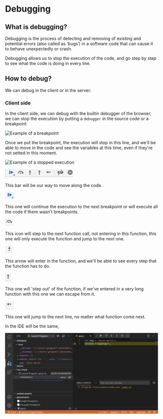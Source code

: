 # Debugging

## What is debugging?

Debugging is the process of detecting and removing of existing and potential errors \(also called as ‘bugs’\) in a software code that can cause it to behave unexpectedly or crash.

Debugging allows us to stop the execution of the code, and go step by step to see what the code is doing in every line.

## How to debug?

We can debug in the client or in the server:

### Client side

In the client side, we can debug with the builtin debugger of the browser, we can stop the execution by putting a `debugger` in the source code or a breakpoint

![Example of a breakpoint](../.gitbook/assets/image%20%2858%29.png)

Once we put the breakpoint, the execution will stop in this line, and we'll be able to move in the code and see the variables at this time, even if they're not setted in this moment.

![Example of a stopped execution](../.gitbook/assets/image%20%2860%29.png)

![Commands in the debugger](../.gitbook/assets/image%20%2871%29.png)

This bar will be our way to move along the code.



![](../.gitbook/assets/image%20%2877%29.png)

This one will continue the execution to the next breakpoint or will execute all the code if there wasn't breakpoints.

![](../.gitbook/assets/image%20%2874%29.png)

This icon will step to the next function call, not entering in this function, this one will only execute the function and jump to the next one.

![](../.gitbook/assets/image%20%2876%29.png)

This arrow will enter in the function, and we'll be able to see every step that the function has to do.

![](../.gitbook/assets/image%20%2880%29.png)

This one will 'step out' of the function, if we've entered in a very long function with this one we can escape from it.

![](../.gitbook/assets/image%20%2878%29.png)

This one will jump to the next line, no matter what function come next.



In the IDE will be the same,

![](../.gitbook/assets/image%20%2873%29.png)

